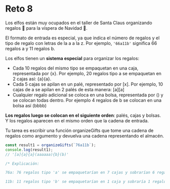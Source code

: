 # Reto 8

Los elfos están muy ocupados en el taller de Santa Claus organizando regalos 🎁 para la víspera de Navidad 🎄.

El formato de entrada es especial, ya que indica el número de regalos y el tipo de regalo con letras de la a a la z. Por ejemplo, `'66a11b'` significa 66 regalos a y 11 regalos b.

Los elfos tienen un **sistema especial** para organizar los regalos:

- Cada 10 regalos del mismo tipo se empaquetan en una caja, representada por {x}. Por ejemplo, 20 regalos tipo a se empaquetan en 2 cajas así: {a}{a}.
- Cada 5 cajas se apilan en un palé, representado por [x]. Por ejemplo, 10 cajas de a se apilan en 2 palés de esta manera: [a][a]
- Cualquier regalo adicional se coloca en una bolsa, representada por () y se colocan todas dentro. Por ejemplo 4 regalos de b se colocan en una bolsa así (bbbb)

**Los regalos luego se colocan en el siguiente orden**: palés, cajas y bolsas. Y los regalos aparecen en el mismo orden que la cadena de entrada.

Tu tarea es escribir una función organizeGifts que tome una cadena de regalos como argumento y devuelva una cadena representando el almacén.

```js
const result1 = organizeGifts(`76a11b`);
console.log(result1);
// '[a]{a}{a}(aaaaaa){b}(b)'

/* Explicación:

76a: 76 regalos tipo 'a' se empaquetarían en 7 cajas y sobrarían 6 regalos, resultando en 1 palé [a] (por las primeras 5 cajas), 2 cajas sueltas {a}{a} y una bolsa con 6 regalos (aaaaaa)

11b: 11 regalos tipo 'b' se empaquetarían en 1 caja y sobraría 1 regalo, resultando en 1 caja suelta {b} y una bolsa con 1 regalo (b) */
```

